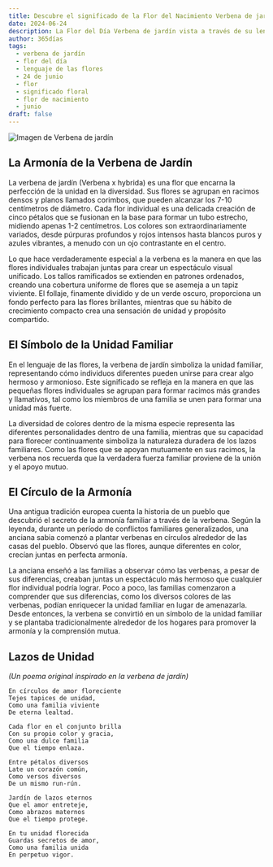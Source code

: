```yaml
---
title: Descubre el significado de la Flor del Nacimiento Verbena de jardín del 24 de junio
date: 2024-06-24
description: La Flor del Día Verbena de jardín vista a través de su lenguaje floral e historias
author: 365días
tags:
  - verbena de jardín
  - flor del día
  - lenguaje de las flores
  - 24 de junio
  - flor
  - significado floral
  - flor de nacimiento
  - junio
draft: false
---
```


![Imagen de Verbena de jardín](https://cdn.pixabay.com/photo/2015/05/07/07/58/flowers-756181_1280.jpg#center#center)


## La Armonía de la Verbena de Jardín

La verbena de jardín (Verbena x hybrida) es una flor que encarna la perfección de la unidad en la diversidad. Sus flores se agrupan en racimos densos y planos llamados corimbos, que pueden alcanzar los 7-10 centímetros de diámetro. Cada flor individual es una delicada creación de cinco pétalos que se fusionan en la base para formar un tubo estrecho, midiendo apenas 1-2 centímetros. Los colores son extraordinariamente variados, desde púrpuras profundos y rojos intensos hasta blancos puros y azules vibrantes, a menudo con un ojo contrastante en el centro.

Lo que hace verdaderamente especial a la verbena es la manera en que las flores individuales trabajan juntas para crear un espectáculo visual unificado. Los tallos ramificados se extienden en patrones ordenados, creando una cobertura uniforme de flores que se asemeja a un tapiz viviente. El follaje, finamente dividido y de un verde oscuro, proporciona un fondo perfecto para las flores brillantes, mientras que su hábito de crecimiento compacto crea una sensación de unidad y propósito compartido.

## El Símbolo de la Unidad Familiar

En el lenguaje de las flores, la verbena de jardín simboliza la unidad familiar, representando cómo individuos diferentes pueden unirse para crear algo hermoso y armonioso. Este significado se refleja en la manera en que las pequeñas flores individuales se agrupan para formar racimos más grandes y llamativos, tal como los miembros de una familia se unen para formar una unidad más fuerte.

La diversidad de colores dentro de la misma especie representa las diferentes personalidades dentro de una familia, mientras que su capacidad para florecer continuamente simboliza la naturaleza duradera de los lazos familiares. Como las flores que se apoyan mutuamente en sus racimos, la verbena nos recuerda que la verdadera fuerza familiar proviene de la unión y el apoyo mutuo.

## El Círculo de la Armonía

Una antigua tradición europea cuenta la historia de un pueblo que descubrió el secreto de la armonía familiar a través de la verbena. Según la leyenda, durante un período de conflictos familiares generalizados, una anciana sabia comenzó a plantar verbenas en círculos alrededor de las casas del pueblo. Observó que las flores, aunque diferentes en color, crecían juntas en perfecta armonía.

La anciana enseñó a las familias a observar cómo las verbenas, a pesar de sus diferencias, creaban juntas un espectáculo más hermoso que cualquier flor individual podría lograr. Poco a poco, las familias comenzaron a comprender que sus diferencias, como los diversos colores de las verbenas, podían enriquecer la unidad familiar en lugar de amenazarla. Desde entonces, la verbena se convirtió en un símbolo de la unidad familiar y se plantaba tradicionalmente alrededor de los hogares para promover la armonía y la comprensión mutua.

## Lazos de Unidad
*(Un poema original inspirado en la verbena de jardín)*

```
En círculos de amor floreciente
Tejes tapices de unidad,
Como una familia viviente
De eterna lealtad.

Cada flor en el conjunto brilla
Con su propio color y gracia,
Como una dulce familia
Que el tiempo enlaza.

Entre pétalos diversos
Late un corazón común,
Como versos diversos
De un mismo run-rún.

Jardín de lazos eternos
Que el amor entreteje,
Como abrazos maternos
Que el tiempo protege.

En tu unidad florecida
Guardas secretos de amor,
Como una familia unida
En perpetuo vigor.
```